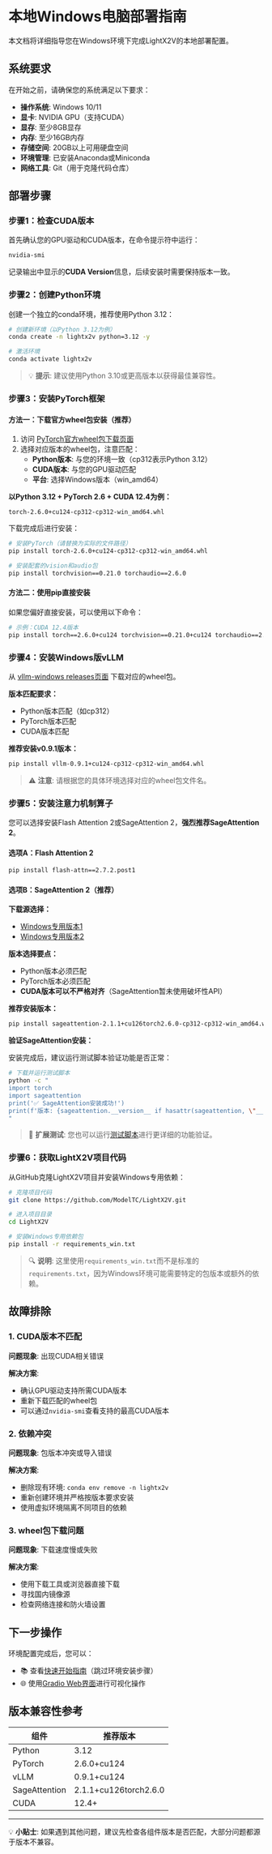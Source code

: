 # 本地Windows电脑部署指南

本文档将详细指导您在Windows环境下完成LightX2V的本地部署配置。

## 系统要求

在开始之前，请确保您的系统满足以下要求：

- **操作系统**: Windows 10/11
- **显卡**: NVIDIA GPU（支持CUDA）
- **显存**: 至少8GB显存
- **内存**: 至少16GB内存
- **存储空间**: 20GB以上可用硬盘空间
- **环境管理**: 已安装Anaconda或Miniconda
- **网络工具**: Git（用于克隆代码仓库）

## 部署步骤

### 步骤1：检查CUDA版本

首先确认您的GPU驱动和CUDA版本，在命令提示符中运行：

```bash
nvidia-smi
```

记录输出中显示的**CUDA Version**信息，后续安装时需要保持版本一致。

### 步骤2：创建Python环境

创建一个独立的conda环境，推荐使用Python 3.12：

```bash
# 创建新环境（以Python 3.12为例）
conda create -n lightx2v python=3.12 -y

# 激活环境
conda activate lightx2v
```

> 💡 **提示**: 建议使用Python 3.10或更高版本以获得最佳兼容性。

### 步骤3：安装PyTorch框架

#### 方法一：下载官方wheel包安装（推荐）

1. 访问 [PyTorch官方wheel包下载页面](https://download.pytorch.org/whl/torch/)
2. 选择对应版本的wheel包，注意匹配：
   - **Python版本**: 与您的环境一致（cp312表示Python 3.12）
   - **CUDA版本**: 与您的GPU驱动匹配
   - **平台**: 选择Windows版本（win_amd64）

**以Python 3.12 + PyTorch 2.6 + CUDA 12.4为例：**

```
torch-2.6.0+cu124-cp312-cp312-win_amd64.whl
```

下载完成后进行安装：

```bash
# 安装PyTorch（请替换为实际的文件路径）
pip install torch-2.6.0+cu124-cp312-cp312-win_amd64.whl

# 安装配套的vision和audio包
pip install torchvision==0.21.0 torchaudio==2.6.0
```

#### 方法二：使用pip直接安装

如果您偏好直接安装，可以使用以下命令：

```bash
# 示例：CUDA 12.4版本
pip install torch==2.6.0+cu124 torchvision==0.21.0+cu124 torchaudio==2.6.0+cu124 --index-url https://download.pytorch.org/whl/cu124
```

### 步骤4：安装Windows版vLLM

从 [vllm-windows releases页面](https://github.com/SystemPanic/vllm-windows/releases) 下载对应的wheel包。

**版本匹配要求：**
- Python版本匹配（如cp312）
- PyTorch版本匹配
- CUDA版本匹配

**推荐安装v0.9.1版本：**

```bash
pip install vllm-0.9.1+cu124-cp312-cp312-win_amd64.whl
```

> ⚠️ **注意**: 请根据您的具体环境选择对应的wheel包文件名。

### 步骤5：安装注意力机制算子

您可以选择安装Flash Attention 2或SageAttention 2，**强烈推荐SageAttention 2**。

#### 选项A：Flash Attention 2

```bash
pip install flash-attn==2.7.2.post1
```

#### 选项B：SageAttention 2（推荐）

**下载源选择：**
- [Windows专用版本1](https://github.com/woct0rdho/SageAttention/releases)
- [Windows专用版本2](https://github.com/sdbds/SageAttention-for-windows/releases)

**版本选择要点：**
- Python版本必须匹配
- PyTorch版本必须匹配
- **CUDA版本可以不严格对齐**（SageAttention暂未使用破坏性API）

**推荐安装版本：**

```bash
pip install sageattention-2.1.1+cu126torch2.6.0-cp312-cp312-win_amd64.whl
```

**验证SageAttention安装：**

安装完成后，建议运行测试脚本验证功能是否正常：

```bash
# 下载并运行测试脚本
python -c "
import torch
import sageattention
print('✅ SageAttention安装成功!')
print(f'版本: {sageattention.__version__ if hasattr(sageattention, \"__version__\") else \"未知\"}')
"
```

> 📝 **扩展测试**: 您也可以运行[测试脚本](https://github.com/woct0rdho/SageAttention/blob/main/tests/test_sageattn.py)进行更详细的功能验证。

### 步骤6：获取LightX2V项目代码

从GitHub克隆LightX2V项目并安装Windows专用依赖：

```bash
# 克隆项目代码
git clone https://github.com/ModelTC/LightX2V.git

# 进入项目目录
cd LightX2V

# 安装Windows专用依赖包
pip install -r requirements_win.txt
```

> 🔍 **说明**: 这里使用`requirements_win.txt`而不是标准的`requirements.txt`，因为Windows环境可能需要特定的包版本或额外的依赖。


## 故障排除

### 1. CUDA版本不匹配

**问题现象**: 出现CUDA相关错误

**解决方案**:
- 确认GPU驱动支持所需CUDA版本
- 重新下载匹配的wheel包
- 可以通过`nvidia-smi`查看支持的最高CUDA版本

### 2. 依赖冲突

**问题现象**: 包版本冲突或导入错误

**解决方案**:
- 删除现有环境: `conda env remove -n lightx2v`
- 重新创建环境并严格按版本要求安装
- 使用虚拟环境隔离不同项目的依赖

### 3. wheel包下载问题

**问题现象**: 下载速度慢或失败

**解决方案**:
- 使用下载工具或浏览器直接下载
- 寻找国内镜像源
- 检查网络连接和防火墙设置


## 下一步操作

环境配置完成后，您可以：

- 📚 查看[快速开始指南](../getting_started/quickstart.md)（跳过环境安装步骤）
- 🌐 使用[Gradio Web界面](./deploy_gradio.md)进行可视化操作

## 版本兼容性参考

| 组件 | 推荐版本 |
|------|----------|
| Python | 3.12 |
| PyTorch | 2.6.0+cu124 |
| vLLM | 0.9.1+cu124 |
| SageAttention | 2.1.1+cu126torch2.6.0 |
| CUDA | 12.4+ |

---

💡 **小贴士**: 如果遇到其他问题，建议先检查各组件版本是否匹配，大部分问题都源于版本不兼容。
